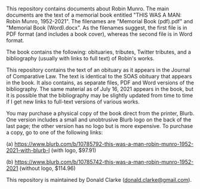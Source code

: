 This repository contains documents about Robin Munro. The main documents are the text of a memorial book entitled "THIS WAS A MAN: Robin Munro, 1952-2021". The filenames are "Memorial Book (pdf).pdf" and "Memorial Book (Word).docx". As the filenames suggest, the first file is in PDF format (and includes a book cover), whereas the second file is in Word format.

The book contains the following: obituaries, tributes, Twitter tributes, and a bibliography (usually with links to full text) of Robin's works.

This repository contains the text of an obituary as it appears in the Journal of Comparative Law. The text is identical to the SOAS obituary that appears in the book. It also contains, as separate files, PDF and Word versions of the bibliography. The same material as of July 16, 2021 appears in the book, but it is possible that the bibliography may be slightly updated from time to time if I get new links to full-text versions of various works.

You may purchase a physical copy of the book direct from the printer, Blurb. One version includes a small and unobtrusive Blurb logo on the back of the last page; the other version has no logo but is more expensive. To purchase a copy, go to one of the following links:

(a) https://www.blurb.com/b/10785792-this-was-a-man-robin-munro-1952-2021-with-blurb-l (with logo, $97.91)
  
(b) https://www.blurb.com/b/10785742-this-was-a-man-robin-munro-1952-2021 (without logo, $114.96)

This repository is maintained by Donald Clarke (donald.clarke@gmail.com).

